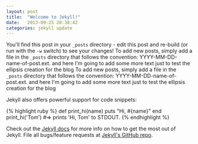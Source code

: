 ```yaml
---
layout: post
title:  "Welcome to Jekyll!"
date:   2013-09-25 20:38:42
categories: jekyll update
---
```


You'll find this post in your `_posts` directory - edit this post and re-build (or run with the `-w` switch) to see your changes!
To add new posts, simply add a file in the `_posts` directory that follows the convention: YYYY-MM-DD-name-of-post.ext. and here I'm going to add some more text just to test the ellipsis creation for the blog To add new posts, simply add a file in the `_posts` directory that follows the convention: YYYY-MM-DD-name-of-post.ext. and here I'm going to add some more text just to test the ellipsis creation for the blog

Jekyll also offers powerful support for code snippets:

{% highlight ruby %}
def print_hi(name)
  puts "Hi, #{name}"
end
print_hi('Tom')
#=> prints 'Hi, Tom' to STDOUT.
{% endhighlight %}

Check out the [Jekyll docs][jekyll] for more info on how to get the most out of Jekyll. File all bugs/feature requests at [Jekyll's GitHub repo][jekyll-gh].

[jekyll-gh]: https://github.com/mojombo/jekyll
[jekyll]:    http://jekyllrb.com
